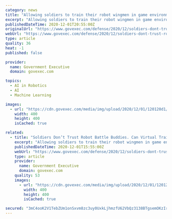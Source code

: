 ```yaml
---
category: news
title: "Allowing soldiers to train their robot wingmen in game environments could be the key to human-machine teaming."
excerpt: "Allowing soldiers to train their robot wingmen in game environments could be the key to human-machine teaming."
publishedDateTime: 2020-12-01T20:55:00Z
originalUrl: "https://www.govexec.com/defense/2020/12/soldiers-dont-trust-robot-battle-buddies-can-virtual-training-fix/170384/?%3Foref=GovExecTCO"
webUrl: "https://www.govexec.com/defense/2020/12/soldiers-dont-trust-robot-battle-buddies-can-virtual-training-fix/170384/?%3Foref=GovExecTCO"
type: article
quality: 36
heat: -1
published: false

provider:
  name: Government Executive
  domain: govexec.com

topics:
  - AI in Robotics
  - AI
  - Machine Learning

images:
  - url: "https://cdn.govexec.com/media/img/upload/2020/12/01/120120d1/open-graph.jpg"
    width: 400
    height: 400
    isCached: true

related:
  - title: "Soldiers Don’t Trust Robot Battle Buddies. Can Virtual Training Fix That?"
    excerpt: "Allowing soldiers to train their robot wingmen in game environments could be the key to human-machine teaming."
    publishedDateTime: 2020-12-01T15:55:00Z
    webUrl: "https://www.govexec.com/defense/2020/12/soldiers-dont-trust-robot-battle-buddies-can-virtual-training-fix/170384/"
    type: article
    provider:
      name: Government Executive
      domain: govexec.com
    quality: 53
    images:
      - url: "https://cdn.govexec.com/media/img/upload/2020/12/01/120120d1/open-graph.jpg"
        width: 400
        height: 400
        isCached: true

secured: "3mC4ooK2V1TebZUm1onSxvm8zc3uy0UxkLjhmzfU62VbQz3138BTgsemOKzIrsqyVMpuF5J2bZYvhZZzOugGkNfjPp708AyYSqu5UMacRZkZIfgnlDL4hixSqgWCIsFMLLs2z4eRPw+TeMq7Ys2gK/f1gal+Ndhd2RPIsPBjRQIphwTh9HHcGhc6hbV116TL1I0SeHweIm2qezB8tG0pEzHfhrZ0+TtBeJalZLb+mh2/M19HiofDnl2wIiASiGrr/IXqH/RQoQ9aC9TLfkkM5OqLCQcBE/bkPGHOQVk+duhM38yatnuvCsqIylGZ1294N2vjE/qNiPQu58KtzLrmOLSmwyTjBCOu9D87M5MXqKs=;+WMAaMK4T4Il1aQNPZHDGQ=="
---
```


